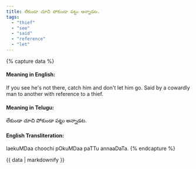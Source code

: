 ```yaml
---
title: లేకుండా చూచి పోకుండా పట్టు అన్నాడట.
tags:
  - "thief"
  - "see"
  - "said"
  - "reference"
  - "let"
---
```


{% capture data %}
#### Meaning in English:
If you see he's not there, catch him and don't let him go.
Said by a cowardly man to another with reference to a thief.

#### Meaning in Telugu:
లేకుండా చూచి పోకుండా పట్టు అన్నాడట.

#### English Transliteration:
laekuMDaa choochi pOkuMDaa paTTu annaaDaTa.
{% endcapture %}

<div class="notice">{{ data | markdownify }}</div>

